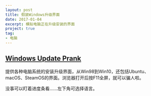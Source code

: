 ```yaml
---
layout: post
title: 假装Windows升级界面
date: 2017-01-04
excerpt: 模拟电脑正在升级安装的界面
project: true
tag: 
- 电脑
---
```


## [Windows Update Prank](http://fakeupdate.net/)

提供各种电脑系统的安装升级界面，从Win98到Win10，还包括Ubuntu、macOS、SteamOS的界面。浏览器打开后按F11全屏，就可以骗人啦。

没事可以盯着进度条看……左下角可选择语言。